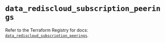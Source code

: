 # `data_rediscloud_subscription_peerings`

Refer to the Terraform Registry for docs: [`data_rediscloud_subscription_peerings`](https://registry.terraform.io/providers/redislabs/rediscloud/2.7.1/docs/data-sources/subscription_peerings).
